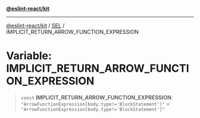 [**@eslint-react/kit**](../../../../README.md)

***

[@eslint-react/kit](../../../../README.md) / [SEL](../README.md) / IMPLICIT\_RETURN\_ARROW\_FUNCTION\_EXPRESSION

# Variable: IMPLICIT\_RETURN\_ARROW\_FUNCTION\_EXPRESSION

> `const` **IMPLICIT\_RETURN\_ARROW\_FUNCTION\_EXPRESSION**: `"ArrowFunctionExpression[body.type!='BlockStatement']"` = `"ArrowFunctionExpression[body.type!='BlockStatement']"`
